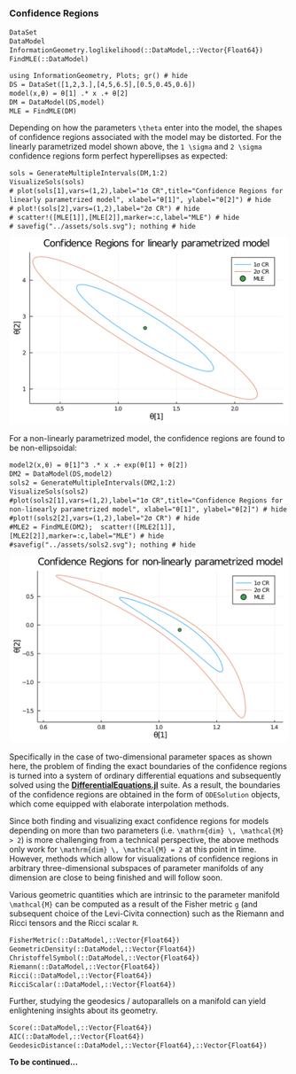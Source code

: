 
### Confidence Regions

```@docs
DataSet
DataModel
InformationGeometry.loglikelihood(::DataModel,::Vector{Float64})
FindMLE(::DataModel)
```
```@example 1
using InformationGeometry, Plots; gr() # hide
DS = DataSet([1,2,3.],[4,5,6.5],[0.5,0.45,0.6])
model(x,θ) = θ[1] .* x .+ θ[2]
DM = DataModel(DS,model)
MLE = FindMLE(DM)
```
Depending on how the parameters ``\theta`` enter into the model, the shapes of confidence regions associated with the model may be distorted. For the linearly parametrized model shown above, the ``1 \sigma`` and ``2 \sigma`` confidence regions form perfect hyperellipses as expected:
```@example 1
sols = GenerateMultipleIntervals(DM,1:2)
VisualizeSols(sols)
# plot(sols[1],vars=(1,2),label="1σ CR",title="Confidence Regions for linearly parametrized model", xlabel="θ[1]", ylabel="θ[2]") # hide
# plot!(sols[2],vars=(1,2),label="2σ CR") # hide
# scatter!([MLE[1]],[MLE[2]],marker=:c,label="MLE") # hide
# savefig("../assets/sols.svg"); nothing # hide
```
![](https://raw.githubusercontent.com/RafaelArutjunjan/InformationGeometry.jl/master/docs/assets/sols.svg)



For a non-linearly parametrized model, the confidence regions are found to be non-ellipsoidal:
```@example 1
model2(x,θ) = θ[1]^3 .* x .+ exp(θ[1] + θ[2])
DM2 = DataModel(DS,model2)
sols2 = GenerateMultipleIntervals(DM2,1:2)
VisualizeSols(sols2)
#plot(sols2[1],vars=(1,2),label="1σ CR",title="Confidence Regions for non-linearly parametrized model", xlabel="θ[1]", ylabel="θ[2]") # hide
#plot!(sols2[2],vars=(1,2),label="2σ CR") # hide
#MLE2 = FindMLE(DM2);  scatter!([MLE2[1]],[MLE2[2]],marker=:c,label="MLE") # hide
#savefig("../assets/sols2.svg"); nothing # hide
```
![](https://raw.githubusercontent.com/RafaelArutjunjan/InformationGeometry.jl/master/docs/assets/sols2.svg)

Specifically in the case of two-dimensional parameter spaces as shown here, the problem of finding the exact boundaries of the confidence regions is turned into a system of ordinary differential equations and subsequently solved using the [**DifferentialEquations.jl**](https://github.com/SciML/DifferentialEquations.jl) suite. As a result, the boundaries of the confidence regions are obtained in the form of `ODESolution` objects, which come equipped with elaborate interpolation methods.


Since both finding and visualizing exact confidence regions for models depending on more than two parameters (i.e. ``\mathrm{dim} \, \mathcal{M} > 2``) is more challenging from a technical perspective, the above methods only work for ``\mathrm{dim} \, \mathcal{M} = 2`` at this point in time. However, methods which allow for visualizations of confidence regions in arbitrary three-dimensional subspaces of parameter manifolds of any dimension are close to being finished and will follow soon.


Various geometric quantities which are intrinsic to the parameter manifold ``\mathcal{M}`` can be computed as a result of the Fisher metric ``g`` (and subsequent choice of the Levi-Civita connection) such as the Riemann and Ricci tensors and the Ricci scalar ``R``.
```@docs
FisherMetric(::DataModel,::Vector{Float64})
GeometricDensity(::DataModel,::Vector{Float64})
ChristoffelSymbol(::DataModel,::Vector{Float64})
Riemann(::DataModel,::Vector{Float64})
Ricci(::DataModel,::Vector{Float64})
RicciScalar(::DataModel,::Vector{Float64})
```

Further, studying the geodesics / autoparallels on a manifold can yield enlightening insights about its geometry.
```@docs
Score(::DataModel,::Vector{Float64})
AIC(::DataModel,::Vector{Float64})
GeodesicDistance(::DataModel,::Vector{Float64},::Vector{Float64})
```

**To be continued...**
